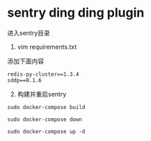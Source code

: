 sentry ding ding plugin
===

进入sentry目录

1. vim requirements.txt

添加下面内容

```
redis-py-cluster==1.3.4
sddp==0.1.6
```

2. 构建并重启sentry

`sudo docker-compose build`

`sudo docker-compose down`

`sudo docker-compose up -d`

